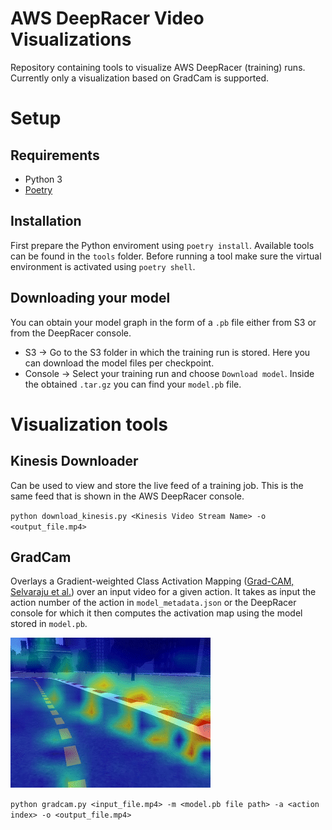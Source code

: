 # AWS DeepRacer Video Visualizations
Repository containing tools to visualize AWS DeepRacer (training) runs. Currently only a visualization based on GradCam is supported.

# Setup
## Requirements
- Python 3
- [Poetry](https://github.com/sdispater/poetry)

## Installation
First prepare the Python enviroment using `poetry install`.
Available tools can be found in the `tools` folder. Before running a tool make sure the virtual environment is activated using `poetry shell`.

## Downloading your model
You can obtain your model graph in the form of a `.pb` file either from S3 or from the DeepRacer console.
- S3 -> Go to the S3 folder in which the training run is stored. Here you can download the model files per checkpoint.
- Console -> Select your training run and choose `Download model`. Inside the obtained `.tar.gz` you can find your `model.pb` file. 

# Visualization tools

## Kinesis Downloader
Can be used to view and store the live feed of a training job. This is the same feed that is shown in the AWS DeepRacer console.

`python download_kinesis.py <Kinesis Video Stream Name> -o <output_file.mp4>`


## GradCam
Overlays a Gradient-weighted Class Activation Mapping ([Grad-CAM, Selvaraju et al.](https://arxiv.org/abs/1610.02391)) over an input video for a given action.
It takes as input the action number of the action in `model_metadata.json` or the DeepRacer console for which it then computes the activation map using the model stored in `model.pb`.

![GradCam example](img/example-gradcam.gif)

`python gradcam.py <input_file.mp4> -m <model.pb file path> -a <action index> -o <output_file.mp4>`
